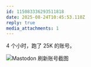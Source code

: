 ```yaml
---
id: 115083336293511818
date: 2025-08-24T10:45:53.110Z
reply: true
media_attachments: 1
---
```


4 个小时，跑了 25K 的账号。

![Mastodon 刷新账号截图](https://files.e5n.cc/media_attachments/files/115/083/335/052/965/793/original/85197691074ebdcd.png)
